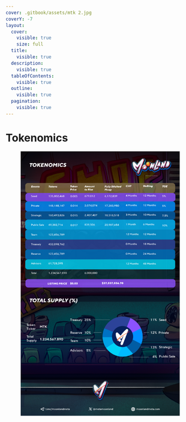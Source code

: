 ```yaml
---
cover: .gitbook/assets/mtk 2.jpg
coverY: -7
layout:
  cover:
    visible: true
    size: full
  title:
    visible: true
  description:
    visible: true
  tableOfContents:
    visible: true
  outline:
    visible: true
  pagination:
    visible: true
---
```


# Tokenomics

<figure><img src=".gitbook/assets/Tokenomics Listing Price.png" alt=""><figcaption></figcaption></figure>
